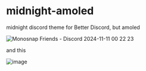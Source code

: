 # midnight-amoled
midnight discord theme for Better Discord, but amoled

![Monosnap Friends - Discord 2024-11-11 00 22 23](https://github.com/user-attachments/assets/aa4d2205-8a62-4f32-af24-3ca348d1c749)

and this

![image](https://github.com/user-attachments/assets/2504fd3c-f4fe-4c5d-88bf-5d87d1ee858c)
